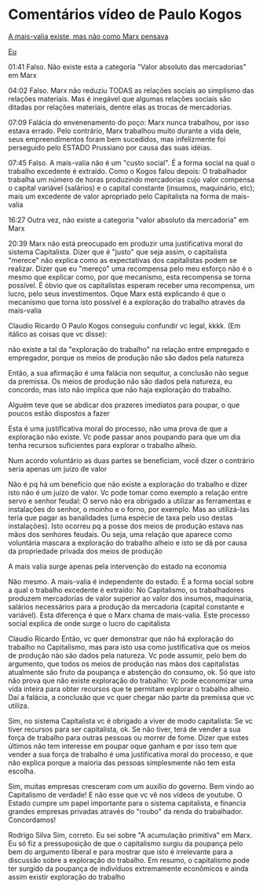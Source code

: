 
# Comentários vídeo de Paulo Kogos

[A mais-valia existe, mas não como Marx pensava](https://www.youtube.com/watch?v=sOgWHt9_azU&t=1204s)

[Eu](https://www.youtube.com/watch?v=sOgWHt9_azU&lc=UgwX2wwKfSbPhXJEjCB4AaABAg)

01:41 Falso. Não existe esta a categoria "Valor absoluto das mercadorias" em Marx

04:02 Falso. Marx não reduziu TODAS as relações sociais ao simplismo das relações materiais. Mas é inegável que algumas relações sociais são ditadas por relações materiais, dentre elas as trocas de mercadorias.

07:09 Falácia do envenenamento do poço: Marx nunca trabalhou, por isso estava errado. Pelo contrário, Marx trabalhou muito durante a vida dele, seus empreendimentos foram bem sucedidos, mas infelizmente foi perseguido pelo ESTADO Prussiano por causa das suas idéias.

07:45 Falso. A mais-valia não é um "custo social". É a forma social na qual o trabalho excedente é extraído. Como o Kogos falou depois: O trabalhador trabalha um número de horas produzindo mercadorias cujo valor compensa o capital variável (salários) e o capital constante (insumos, maquinário, etc); mais um excedente de valor apropriado pelo Capitalista na forma de mais-valia

16:27 Outra vez, não existe a categoria "valor absoluto da mercadoria" em Marx

20:39 Marx não está preocupado em produzir uma justificativa moral do sistema Capitalista. Dizer que é "justo" que seja assim, o capitalista "merece" não explica como as expectativas dos capitalistas podem se realizar. Dizer que eu "mereço" uma recompensa pelo meu esforço não é o mesmo que explicar como, por que mecanismo, esta recompensa se torna possível. É óbvio que os capitalistas esperam receber uma recompensa, um lucro, pelo seus investimentos. Oque Marx está explicando é que o mecanismo que torna isto possível é a exploração do trabalho através da mais-valia

Claudio Ricardo  O Paulo Kogos conseguiu confundir vc legal, kkkk. (Em itálico as coisas que vc disse):

não existe a tal da "exploração do trabalho" na relação entre empregado e empregador, porque os meios de produção não são dados pela natureza

Então, a sua afirmação é uma falácia non sequitur, a conclusão não segue da premissa. Os meios de produção não são dados pela natureza, eu concordo, mas isto não implica que não haja exploração do trabalho.

Alguém teve que se abdicar dos prazeres imediatos para poupar, o que poucos estão dispostos a fazer

Esta é uma justificativa moral do processo, não uma prova de que a exploração não existe. Vc pode passar anos poupando para que um dia tenha recursos suficientes para explorar o trabalho alheio.

Num acordo voluntário as duas partes se beneficiam, você dizer o contrário seria apenas um juízo de valor

Não é pq há um benefício que não existe a exploração do trabalho e dizer isto não é um juízo de valor. Vc pode tomar como exemplo a relação entre servo e senhor feudal: O servo não era obrigado a utilizar as ferramentas e instalações do senhor, o moinho e o forno, por exemplo. Mas ao utilizá-las teria que pagar as banalidades (uma espécie de taxa pelo uso destas instalações). Isto ocorreu pq a posse dos meios de produção estava nas mãos dos senhores feudais. Ou seja, uma relação que aparece como voluntária mascara a exploração do trabalho alheio e isto se dá por causa da propriedade privada dos meios de produção

A mais valia surge apenas pela intervenção do estado na economia

Não mesmo. A mais-valia é independente do estado. É a forma social sobre a qual o trabalho excedente é extraído: No Capitalismo, os trabalhadores produzem mercadorias de valor superior ao valor dos insumos, maquinaria, salários necessários para a produção da mercadoria (capital constante e variável). Esta diferença é que o Marx chama de mais-valia. Este processo social explica de onde surge o lucro do capitalista

Claudio Ricardo  Então, vc quer demonstrar que não há exploração do trabalho no Capitalismo, mas para isto usa como justificativa que os meios de produção não são dados pela natureza. Vc pode assumir, pelo bem do argumento, que todos os meios de produção nas mãos dos capitalistas atualmente são fruto da poupança e abstenção do consumo, ok. Só que isto não prova que não existe exploração do trabalho: Vc pode economizar uma vida inteira para obter recursos que te permitam explorar o trabalho alheio. Daí a falácia, a conclusão que vc quer chegar não parte da premissa que vc utiliza.

Sim, no sistema Capitalista vc é obrigado a viver de modo capitalista: Se vc tiver recursos para ser capitalista, ok. Se não tiver, terá de vender a sua força de trabalho para outras pessoas ou morrer de fome. Dizer que estes últimos não tem interesse em poupar oque ganham e por isso tem que vender a sua força de trabalho é uma justificativa moral do processo, e que não explica porque a maioria das pessoas simplesmente não tem esta escolha.

Sim, muitas empresas cresceram com um auxílio do governo. Bem vindo ao Capitalismo de verdade! E não esse que vc vê nos vídeos de youtube. O Estado cumpre um papel importante para o sistema capitalista, e financia grandes empresas privadas através do "roubo" da renda do trabalhador. Concordamos!

Rodrigo Silva  Sim, correto. Eu sei sobre "A acumulação primitiva" em Marx. Eu só fiz a pressuposição de que o capitalismo surgiu da poupança pelo bem do argumento liberal e para mostrar que isto é irrelevante para a discussão sobre a exploração do trabalho. Em resumo, o capitalismo pode ter surgido da poupança de indivíduos extremamente econômicos e ainda assim existir exploração do trabalho
